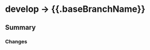 # develop -> {{.baseBranchName}}

## Summary

### Changes

<!-- List out the changes -->

<!-- - tls-111(fix): Fixed xyz -->
